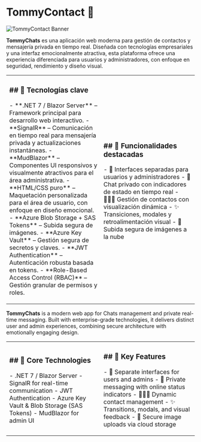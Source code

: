 # TommyContact 📇

![TommyContact Banner](./assets/TommyChatBanner.png)

**TommyChats** es una aplicación web moderna para gestión de contactos y mensajería privada en tiempo real. Diseñada con tecnologías empresariales y una interfaz emocionalmente atractiva, esta plataforma ofrece una experiencia diferenciada para usuarios y administradores, con enfoque en seguridad, rendimiento y diseño visual.
<table>
  <tr>
    <td width="50%">
      <h3>## 🚀 Tecnologías clave</h3>
      <p>- **.NET 7 / Blazor Server** – Framework principal para desarrollo web interactivo.
	- **SignalR** – Comunicación en tiempo real para mensajería privada y actualizaciones instantáneas.
	- **MudBlazor** – Componentes UI responsivos y visualmente atractivos para el área administrativa.
	- **HTML/CSS puro** – Maquetación personalizada para el área de usuario, con enfoque en diseño emocional.
	- **Azure Blob Storage + SAS Tokens** – Subida segura de imágenes.
	- **Azure Key Vault** – Gestión segura de secretos y claves.
	- **JWT Authentication** – Autenticación robusta basada en tokens.
	- **Role-Based Access Control (RBAC)** – Gestión granular de permisos y roles.</p>
    </td>
    <td width="50%">
      <h3>## 🎯 Funcionalidades destacadas</h3>
      <p>- 📱 Interfaces separadas para usuarios y administradores
	- 💬 Chat privado con indicadores de estado en tiempo real
	- 🧑‍🤝‍🧑 Gestión de contactos con visualización dinámica
	- ✨ Transiciones, modales y retroalimentación visual
	- 📸 Subida segura de imágenes a la nube</p>
    </td>
  </tr>
</table>

**TommyChats** is a modern web app for Chats management and private real-time messaging. Built with enterprise-grade technologies, it delivers distinct user and admin experiences, combining secure architecture with emotionally engaging design.
<table>
  <tr>
    <td width="50%">
      <h3>## 🚀 Core Technologies</h3>
      <p>- .NET 7 / Blazor Server
	- SignalR for real-time communication
	- JWT Authentication
	- Azure Key Vault & Blob Storage (SAS Tokens)
	- MudBlazor for admin UI</p>
    </td>
    <td width="50%">
      <h3>## 🎯 Key Features</h3>
      <p>- 📱 Separate interfaces for users and admins
	- 💬 Private messaging with online status indicators
	- 🧑‍🤝‍🧑 Dynamic contact management
	- ✨ Transitions, modals, and visual feedback
	- 📸 Secure image uploads via cloud storage</p>
    </td>
  </tr>
</table>